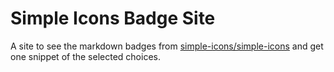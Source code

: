 # Simple Icons Badge Site
A site to see the markdown badges from [simple-icons/simple-icons](https://github.com/simple-icons/simple-icons) and get one snippet of the selected choices.
